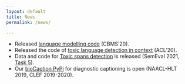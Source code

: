 ```yaml
---
layout: default
title: News
permalink: /news/

---
```


* Released [language modelling code](https://github.com/ipavlopoulos/lm) (CBMS’20).
* Released the code of [toxic language detection in context](https://github.com/ipavlopoulos/context_toxicity) (ACL’20).
* Data and code for [Toxic spans detection](https://github.com/ipavlopoulos/toxic_spans) is released (SemEval 2021, [Task 5](https://sites.google.com/view/toxicspans)).
* Our [bioCaption PyPi](https://pypi.org/project/bioCaption/) for diagnostic captioning is open (NAACL-HLT 2019, CLEF 2019-2020).